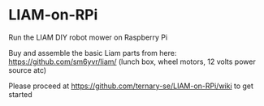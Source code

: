 # LIAM-on-RPi
Run the LIAM DIY robot mower on Raspberry Pi

Buy and assemble the basic Liam parts from here: https://github.com/sm6yvr/liam/ (lunch box, wheel motors, 12 volts power source atc)

Please proceed at https://github.com/ternary-se/LIAM-on-RPi/wiki to get started

